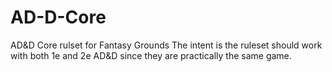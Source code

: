 # AD-D-Core
AD&amp;D Core rulset for Fantasy Grounds
The intent is the ruleset should work with both 1e and 2e AD&D since they are practically the same game. 
